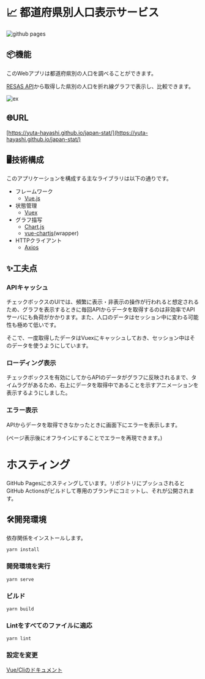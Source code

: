 # 📈 都道府県別人口表示サービス
![github pages](https://github.com/yuta-hayashi/japan-stat/workflows/github%20pages/badge.svg)
## 📦機能
このWebアプリは都道府県別の人口を調べることができます。

[RESAS API](https://opendata.resas-portal.go.jp/)から取得した県別の人口を折れ線グラフで表示し、比較できます。

![ex](https://user-images.githubusercontent.com/20057935/87237692-7ba55e00-c434-11ea-808a-d0c829334d25.png)

## 🌐URL
[https://yuta-hayashi.github.io/japan-stat/](https://yuta-hayashi.github.io/japan-stat/)

## 🖥技術構成
このアプリケーションを構成する主なライブラリは以下の通りです。

- フレームワーク
    - [Vue.js](https://jp.vuejs.org/index.html)
- 状態管理
    - [Vuex](https://vuex.vuejs.org/ja/)
- グラフ描写
    - [Chart.js](https://www.chartjs.org/)
    - [vue-chartjs](https://vue-chartjs.org/ja/guide/)(wrapper)
- HTTPクライアント
    - [Axios](https://github.com/axios/axios)

## ✨工夫点
### APIキャッシュ
チェックボックスのUIでは、頻繁に表示・非表示の操作が行われると想定されるため、グラフを表示するときに毎回APIからデータを取得するのは非効率でAPIサーバにも負荷がかかります。また、人口のデータはセッション中に変わる可能性も極めて低いです。

そこで、一度取得したデータはVuexにキャッシュしておき、セッション中はそのデータを使うようにしています。

### ローディング表示
チェックボックスを有効にしてからAPIのデータがグラフに反映されるまで、タイムラグがあるため、右上にデータを取得中であることを示すアニメーションを表示するようにしました。

### エラー表示
APIからデータを取得できなかったときに画面下にエラーを表示します。

(ページ表示後にオフラインにすることでエラーを再現できます。)

# ホスティング
GitHub Pagesにホスティングしています。リポジトリにプッシュされるとGitHub Actionsがビルドして専用のブランチにコミットし、それが公開されます。

## 🛠開発環境

依存関係をインストールします。
```
yarn install
```

### 開発環境を実行
```
yarn serve
```

### ビルド
```
yarn build
```

### Lintをすべてのファイルに適応
```
yarn lint
```

### 設定を変更
[Vue/Cliのドキュメント](https://cli.vuejs.org/config/)
